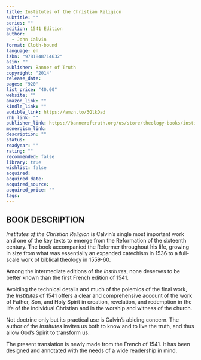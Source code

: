 ```yaml
---
title: Institutes of the Christian Religion
subtitle: ""
series: ""
edition: 1541 Edition
author:
  - John Calvin
format: Cloth-bound
language: en
isbn: "9781848714632"
asin: ""
publisher: Banner of Truth
copyright: "2014"
release_date: 
pages: "920"
list_price: "40.00"
website: ""
amazon_link: ""
kindle_link: ""
audible_link: https://amzn.to/3QlkDad
rhb_link: ""
publisher_link: https://banneroftruth.org/us/store/theology-books/institutes/
monergism_link: 
description: ""
status: 
readyear: ""
rating: ""
recommended: false
library: true
wishlist: false
acquired: 
acquired_date: 
acquired_source: 
acquired_price: ""
tags:
---
```

## BOOK DESCRIPTION

_Institutes of the Christian Religion_ is Calvin’s single most important work and one of the key texts to emerge from the Reformation of the sixteenth century. The book accompanied the Reformer throughout his life, growing in size from what was essentially an expanded catechism in 1536 to a full-scale work of biblical theology in 1559-60.

Among the intermediate editions of the _Institutes_, none deserves to be better known than the first French edition of 1541.

Avoiding the technical details and much of the polemics of the final work, the _Institutes_ of 1541 offers a clear and comprehensive account of the work of Father, Son, and Holy Spirit in creation, revelation, and redemption in the life of the individual Christian and in the worship and witness of the church.

Not doctrine only but its practical use is Calvin’s abiding concern. The author of the _Institutes_ invites us both to know and to live the truth, and thus allow God’s Spirit to transform us.

The present translation is newly made from the French of 1541. It has been designed and annotated with the needs of a wide readership in mind.